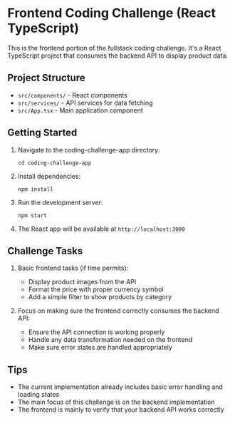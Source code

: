 # Frontend Coding Challenge (React TypeScript)

This is the frontend portion of the fullstack coding challenge. It's a React TypeScript project that consumes the backend API to display product data.

## Project Structure

- `src/components/` - React components
- `src/services/` - API services for data fetching
- `src/App.tsx` - Main application component

## Getting Started

1. Navigate to the coding-challenge-app directory:
   ```
   cd coding-challenge-app
   ```

2. Install dependencies:
   ```
   npm install
   ```

3. Run the development server:
   ```
   npm start
   ```

4. The React app will be available at `http://localhost:3000`

## Challenge Tasks

1. Basic frontend tasks (if time permits):
   - Display product images from the API
   - Format the price with proper currency symbol
   - Add a simple filter to show products by category

2. Focus on making sure the frontend correctly consumes the backend API:
   - Ensure the API connection is working properly
   - Handle any data transformation needed on the frontend
   - Make sure error states are handled appropriately

## Tips

- The current implementation already includes basic error handling and loading states
- The main focus of this challenge is on the backend implementation
- The frontend is mainly to verify that your backend API works correctly 
